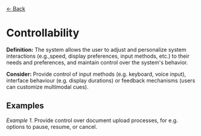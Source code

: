 [← Back](../operable.md)

# Controllability

**Definition:** The system allows the user to adjust and personalize system interactions (e.g.,speed, display preferences, input methods, etc.) to their needs and preferences, and maintain control over the system's behavior.

**Consider:** Provide control of input methods (e.g. keyboard, voice input), interface behaviour (e.g. display durations) or feedback mechanisms (users can customize multimodal cues).

## Examples
_Example 1._ Provide control over document upload processes, for e.g. options to pause, resume, or cancel.
